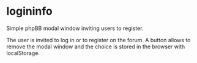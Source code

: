 # logininfo
Simple phpBB modal window inviting users to register.

The user is invited to log in or to register on the forum.
A button allows to remove the modal window and the choice is stored in the browser with localStorage.
